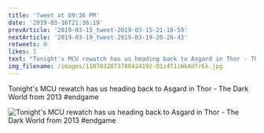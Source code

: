 ```yaml
---
title: 'Tweet at 09:36 PM'
date: '2019-03-16T21:36:19'
prevArticle: '2019-03-15_tweet-2019-03-15-21-18-59'
nextArticle: '2019-03-19_tweet-2019-03-19-20-26-43'
retweets: 0
likes: 1
text: "Tonight's MCU rewatch has us heading back to Asgard in Thor - The Dark World from 2013 #endgame"
img_filename: /images/1107032873788424192-D1z4f1iWkAUTrEk.jpg
---
```

Tonight's MCU rewatch has us heading back to Asgard in Thor - The Dark World from 2013 #endgame

![Tonight's MCU rewatch has us heading back to Asgard in Thor - The Dark World from 2013 #endgame](/images/1107032873788424192-D1z4f1iWkAUTrEk.jpg "Tonight's MCU rewatch has us heading back to Asgard in Thor - The Dark World from 2013 #endgame")